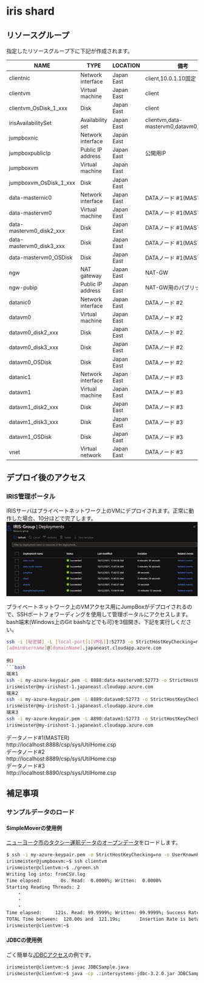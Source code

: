 # iris shard
## リソースグループ
指定したリソースグループ下に下記が作成されます。

|NAME|	TYPE|	LOCATION|備考|
|--|--|--|--|
|clientnic	|Network interface|Japan East|client,10.0.1.10固定|
|clientvm	|Virtual machine|Japan East|client|
|clientvm_OsDisk_1_xxx	|Disk|Japan East|client|
|irisAvailabilitySet	|Availability set|Japan East|clientvm,data-mastervm0,datavm0,datavm1|
|jumpboxnic	|Network interface|Japan East||
|jumpboxpublicIp	|Public IP address|Japan East|公開用IP|
|jumpboxvm	|Virtual machine|Japan East||
|jumpboxvm_OsDisk_1_xxx	|Disk|Japan East||
|data-masternic0	|Network interface|Japan East|DATAノード #1(MASTER)|
|data-mastervm0	|Virtual machine|Japan East|DATAノード #1(MASTER)|
|data-mastervm0_disk2_xxx	|Disk|Japan East|DATAノード #1(MASTER)|
|data-mastervm0_disk3_xxx	|Disk|Japan East|DATAノード #1(MASTER)|
|data-mastervm0_OSDisk	|Disk|Japan East|DATAノード #1(MASTER)|
|ngw	|NAT gateway	|Japan East|NAT-GW|
|ngw-pubip	|Public IP address	|Japan East|NAT-GW用のパブリックIP|
|datanic0	|Network interface|Japan East|DATAノード #2|
|datavm0	|Virtual machine|Japan East|DATAノード #2|
|datavm0_disk2_xxx	|Disk|Japan East|DATAノード #2|
|datavm0_disk3_xxx	|Disk|Japan East|DATAノード #2|
|datavm0_OSDisk	|Disk|Japan East|DATAノード #2|
|datanic1	|Network interface|Japan East|DATAノード #3|
|datavm1	|Virtual machine|Japan East|DATAノード #3|
|datavm1_disk2_xxx	|Disk|Japan East|DATAノード #3|
|datavm1_disk3_xxx	|Disk|Japan East|DATAノード #3|
|datavm1_OSDisk	|Disk|Japan East|DATAノード #3|
|vnet	|Virtual network|Japan East|DATAノード #3|

## デプロイ後のアクセス
### IRIS管理ポータル  

IRISサーバはプライベートネットワーク上のVMにデプロイされます。正常に動作した場合、10分ほどで完了します。  
![1](https://raw.githubusercontent.com/IRISMeister/doc-images/main/iris-azure-arm/deployment-shard.png)

プライベートネットワーク上のVMアクセス用にJumpBoxがデプロイされるので、SSHポートフォワーディングを使用して管理ポータルにアクセスします。bash端末(Windows上のGit bashなどでも可)を3個開き、下記を実行しください。

```bash
ssh -i [秘密鍵] -L [local-port]:[VM名]]:52773 -o StrictHostKeyChecking=no -o UserKnownHostsFile=/dev/null \
[adminUsername]@[domainName].japaneast.cloudapp.azure.com

例) 
```bash
端末1
ssh -i my-azure-keypair.pem -L 8888:data-mastervm0:52773 -o StrictHostKeyChecking=no -o UserKnownHostsFile=/dev/null \
irismeister@my-irishost-1.japaneast.cloudapp.azure.com
端末2
ssh -i my-azure-keypair.pem -L 8889:datavm0:52773 -o StrictHostKeyChecking=no -o UserKnownHostsFile=/dev/null \
irismeister@my-irishost-1.japaneast.cloudapp.azure.com
端末3
ssh -i my-azure-keypair.pem -L 8890:datavm1:52773 -o StrictHostKeyChecking=no -o UserKnownHostsFile=/dev/null \
irismeister@my-irishost-1.japaneast.cloudapp.azure.com
```
データノード#1(MASTER)  
http://localhost:8888/csp/sys/UtilHome.csp  
データノード#2  
http://localhost:8889/csp/sys/UtilHome.csp  
データノード#3  
http://localhost:8890/csp/sys/UtilHome.csp

## 補足事項
### サンプルデータのロード
#### SimpleMoverの使用例

[ニューヨーク市のタクシー運航データのオープンデータ](https://www1.nyc.gov/site/tlc/about/tlc-trip-record-data.page)をロードします。
```bash
$ ssh -i my-azure-keypair.pem -o StrictHostKeyChecking=no -o UserKnownHostsFile=/dev/null irismeister@my-irishost-1.japaneast.cloudapp.azure.com -A
irismeister@jumpboxvm:~$ ssh clientvm
irismeister@clientvm:~$ ./green.sh
Writing log into: fromCSV.log
Time elapsed:       0s. Read:  0.0000%; Written:  0.0000%
Starting Reading Threads: 2
    ・
    ・
    ・
Time elapsed:     121s. Read: 99.9999%; Written: 99.9999%; Success Rate:  100.00%; Error Rate:    0.00% Insertion Rate:   11925.8761 row/sec Total new rows:    1445285
TOTAL Time between:  120.00s and  121.19s;       Insertion Rate is between:   11925.8761 and   12044.1420 row/sec
irismeister@clientvm:~$
```
#### JDBCの使用例
ごく簡単な[JDBCアクセス](iris\shard\JDBCSample.java)の例です。
```bash
irismeister@clientvm:~$ javac JDBCSample.java
irismeister@clientvm:~$ java -cp .:intersystems-jdbc-3.2.0.jar JDBCSample
```
